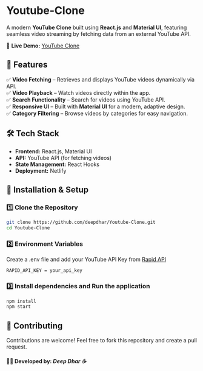 # Youtube-Clone
A modern **YouTube Clone** built using **React.js** and **Material UI**, featuring seamless video streaming by fetching data from an external YouTube API.  

🚀 **Live Demo:** [YouTube Clone](https://nlink.at/youtube_clone)  

## 📌 Features  

✅ **Video Fetching** – Retrieves and displays YouTube videos dynamically via API.  
✅ **Video Playback** – Watch videos directly within the app.  
✅ **Search Functionality** – Search for videos using YouTube API.  
✅ **Responsive UI** – Built with **Material UI** for a modern, adaptive design.  
✅ **Category Filtering** – Browse videos by categories for easy navigation.

## 🛠️ Tech Stack  

- **Frontend:** React.js, Material UI  
- **API:** YouTube API (for fetching videos)  
- **State Management:** React Hooks 
- **Deployment:**  Netlify  

## 🚀 Installation & Setup  

### 1️⃣ Clone the Repository  
```sh
git clone https://github.com/deepdhar/Youtube-Clone.git
cd Youtube-Clone
```

### 2️⃣ Environment Variables
Create a .env file and add your YouTube API Key from [Rapid API](https://rapidapi.com/ytdlfree/api/youtube-v31/playground/apiendpoint_568ae1b5-7353-441d-8753-cfa5337ade8f)
```env
RAPID_API_KEY = your_api_key
```

### 3️⃣ Install dependencies and Run the application
```sh
npm install
npm start
```

## 📌 Contributing
Contributions are welcome! Feel free to fork this repository and create a pull request.

#### 👨‍💻 Developed by: ***Deep Dhar ☕***
